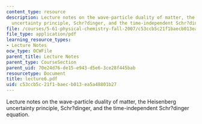 ```yaml
---
content_type: resource
description: Lecture notes on the wave-particle duality of matter, the Heisenberg
  uncertainty principle, Schr?dinger, and the time-independent Schr?dinger equation.
file: /courses/5-61-physical-chemistry-fall-2007/c53ccb5c21f1baecb013ea5a48801b27_lecture6.pdf
file_type: application/pdf
learning_resource_types:
- Lecture Notes
ocw_type: OCWFile
parent_title: Lecture Notes
parent_type: CourseSection
parent_uid: 70e24d76-de15-e943-d5e6-3ce28f445bab
resourcetype: Document
title: lecture6.pdf
uid: c53ccb5c-21f1-baec-b013-ea5a48801b27
---
```

Lecture notes on the wave-particle duality of matter, the Heisenberg uncertainty principle, Schr?dinger, and the time-independent Schr?dinger equation.

